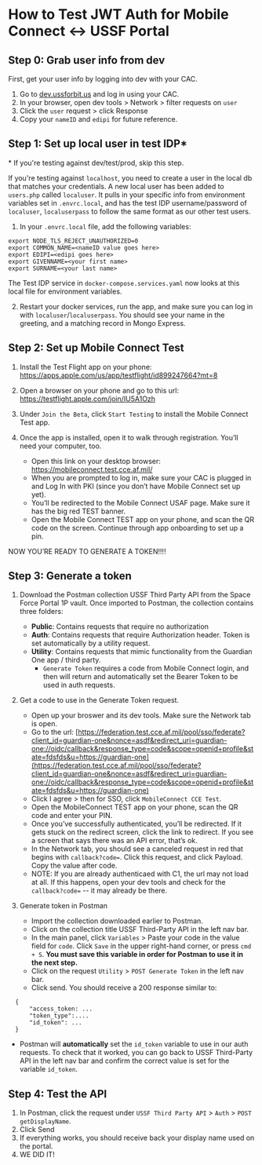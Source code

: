 # How to Test JWT Auth for Mobile Connect <-> USSF Portal

## Step 0: Grab user info from dev

First, get your user info by logging into dev with your CAC.


1. Go to [dev.ussforbit.us](https://dev.ussforbit.us) and log in using your CAC.
2. In your browser, open dev tools > Network > filter requests on `user`
3. Click the `user` request > click Response
4. Copy your `nameID` and `edipi` for future reference.

## Step 1: Set up local user in test IDP*

\* If you're testing against dev/test/prod, skip this step.

If you're testing against `localhost`, you need to create a user in the local db that matches your credentials. A new local user has been added to `users.php` called `localuser`. It pulls in your specific info from environment variables set in `.envrc.local`, and has the test IDP username/password of `localuser`, `localuserpass` to follow the same format as our other test users.


1. In your `.envrc.local` file, add the following variables:

```
export NODE_TLS_REJECT_UNAUTHORIZED=0
export COMMON_NAME=<nameID value goes here>
export EDIPI=<edipi goes here>
export GIVENNAME=<your first name>
export SURNAME=<your last name>
```

The Test IDP service in `docker-compose.services.yaml` now looks at this local file for environment variables.

2. Restart your docker services, run the app, and make sure you can log in with `localuser`/`localuserpass`. You should see your name in the greeting, and a matching record in Mongo Express.

## Step 2: Set up Mobile Connect Test

1. Install the Test Flight app on your phone: https://apps.apple.com/us/app/testflight/id899247664?mt=8
2. Open a browser on your phone and go to this url: https://testflight.apple.com/join/IU5A1Ozh
3. Under `Join the Beta`, click `Start Testing` to install the Mobile Connect Test app.
4. Once the app is installed, open it to walk through registration. You’ll need your computer, too.

    * Open this link on your desktop browser: https://mobileconnect.test.cce.af.mil/
    * When you are prompted to log in, make sure your CAC is plugged in and Log In with PKI (since you don’t have Mobile Connect set up yet).
    * You’ll be redirected to the Mobile Connect USAF page. Make sure it has the big red TEST banner.
    * Open the Mobile Connect TEST app on your phone, and scan the QR code on the screen. Continue through app onboarding to set up a pin.

NOW YOU’RE READY TO GENERATE A TOKEN!!!!


## Step 3: Generate a token

1. Download the Postman collection USSF Third Party API from the Space Force Portal 1P vault. Once imported to Postman, the collection contains three folders:

    * **Public**: Contains requests that require no authorization 
    * **Auth**: Contains requests that require Authorization header. Token is set automatically by a utility request.
    * **Utility**: Contains requests that mimic functionality from the Guardian One app / third party.
        * `Generate Token` requires a code from Mobile Connect login, and then will return and automatically set the Bearer Token to be used in auth requests.
        

2. Get a code to use in the Generate Token request.

    * Open up your broswer and its dev tools. Make sure the Network tab is open.
    * Go to the url: [https://federation.test.cce.af.mil/pool/sso/federate?client_id=guardian-one&nonce=asdf&redirect_uri=guardian-one://oidc/callback&response_type=code&scope=openid+profile&state=fdsfds&u=https://guardian-one](https://federation.test.cce.af.mil/pool/sso/federate?client_id=guardian-one&nonce=asdf&redirect_uri=guardian-one://oidc/callback&response_type=code&scope=openid+profile&state=fdsfds&u=https://guardian-one)
    * Click I agree > then for SSO, click `MobileConnect CCE Test`.
    * Open the MobileConnect TEST app on your phone, scan the QR code and enter your PIN.
    * Once you’ve successfully authenticated, you’ll be redirected. If it gets stuck on the redirect screen, click the link to redirect. If you see a screen that says there was an API error, that’s ok.
    * In the Network tab, you should see a canceled request in red that begins with `callback?code=`. Click this request, and click Payload. Copy the value after code.
    * NOTE: If you are already authenticaed with C1, the url may not load at all. If this happens, open your dev tools and check for the `callback?code=` -- it may already be there.


3. Generate token in Postman


    * Import the collection downloaded earlier to Postman.
    * Click on the collection title USSF Third-Party API in the left nav bar.
    * In the main panel, click `Variables` > Paste your code in the value field for `code`. Click `Save` in the upper right-hand corner, or press `cmd + S`. **You must save this variable in order for Postman to use it in the next step.**
    * Click on the request `Utility` > `POST Generate Token` in the left nav bar.
    * Click send. You should receive a 200 response similar to:

```
  {
      "access_token: ...
      "token_type":....
      "id_token": ...
  }
```
* Postman will **automatically** set the `id_token` variable to use in our auth requests. To check that it worked, you can go back to USSF Third-Party API in the left nav bar and confirm the correct value is set for the variable `id_token`.

## Step 4: Test the API

1. In Postman, click the request under `USSF Third Party API` > `Auth` > `POST getDisplayName`.
2. Click Send
3. If everything works, you should receive back your display name used on the portal.
4. WE DID IT!

